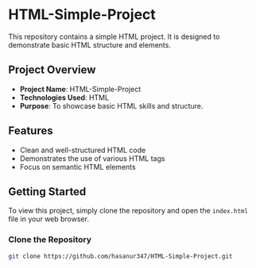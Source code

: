 # HTML-Simple-Project

This repository contains a simple HTML project. It is designed to demonstrate basic HTML structure and elements.

## Project Overview

- **Project Name**: HTML-Simple-Project
- **Technologies Used**: HTML
- **Purpose**: To showcase basic HTML skills and structure.

## Features

- Clean and well-structured HTML code
- Demonstrates the use of various HTML tags
- Focus on semantic HTML elements

## Getting Started

To view this project, simply clone the repository and open the `index.html` file in your web browser.

### Clone the Repository

```bash
git clone https://github.com/hasanur347/HTML-Simple-Project.git

 
